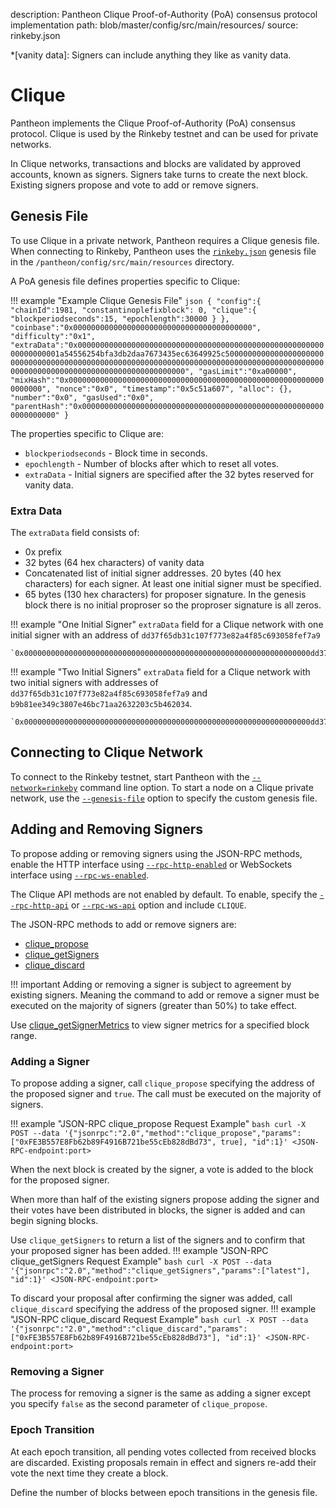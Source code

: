 description: Pantheon Clique Proof-of-Authority (PoA) consensus protocol implementation
path: blob/master/config/src/main/resources/
source: rinkeby.json
<!--- END of page meta data -->

*[vanity data]: Signers can include anything they like as vanity data.

# Clique

Pantheon implements the Clique Proof-of-Authority (PoA) consensus protocol. Clique is used by the
Rinkeby testnet and can be used for private networks. 

In Clique networks, transactions and blocks are validated by approved accounts, known as signers.
Signers take turns to create the next block. Existing signers propose and vote to add or remove signers. 

## Genesis File

To use Clique in a private network, Pantheon requires a Clique genesis file. When connecting to Rinkeby,
Pantheon uses the [`rinkeby.json`](https://github.com/PegaSysEng/pantheon/blob/master/config/src/main/resources/rinkeby.json) 
genesis file in the `/pantheon/config/src/main/resources` directory.

A PoA genesis file defines properties specific to Clique:

!!! example "Example Clique Genesis File"
    ```json
    {
      "config":{
        "chainId":1981,
        "constantinoplefixblock": 0,
        "clique":{
          "blockperiodseconds":15,
          "epochlength":30000
        }
      },
      "coinbase":"0x0000000000000000000000000000000000000000",
      "difficulty":"0x1",
      "extraData":"0x000000000000000000000000000000000000000000000000000000000000000001a54556254bfa3db2daa7673435ec63649925c50000000000000000000000000000000000000000000000000000000000000000000000000000000000000000000000000000000000000000000000000000000000",
      "gasLimit":"0xa00000",
      "mixHash":"0x0000000000000000000000000000000000000000000000000000000000000000",
      "nonce":"0x0",
      "timestamp":"0x5c51a607",
      "alloc": {},
      "number":"0x0",
      "gasUsed":"0x0",
      "parentHash":"0x0000000000000000000000000000000000000000000000000000000000000000"
    }
    ```
    
The properties specific to Clique are:

* `blockperiodseconds` - Block time in seconds. 
* `epochlength` - Number of blocks after which to reset all votes.
* `extraData` - Initial signers are specified after the 32 bytes reserved for vanity data. 

### Extra Data 

The `extraData` field consists of: 

* 0x prefix
* 32 bytes (64 hex characters) of vanity data 
* Concatenated list of initial signer addresses. 20 bytes (40 hex characters) for each signer. At least one
initial signer must be specified. 
* 65 bytes (130 hex characters) for proposer signature. In the genesis block there is no initial proproser so the proproser signature is all zeros. 

!!! example "One Initial Signer"
    `extraData` field for a Clique network with one initial signer with an address of `dd37f65db31c107f773e82a4f85c693058fef7a9`
    
    `0x0000000000000000000000000000000000000000000000000000000000000000dd37f65db31c107f773e82a4f85c693058fef7a90000000000000000000000000000000000000000000000000000000000000000000000000000000000000000000000000000000000000000000000000000000000`

!!! example "Two Initial Signers"
    `extraData` field for a Clique network with two initial signers with addresses of `dd37f65db31c107f773e82a4f85c693058fef7a9` and `b9b81ee349c3807e46bc71aa2632203c5b462034`.
    
    `0x0000000000000000000000000000000000000000000000000000000000000000dd37f65db31c107f773e82a4f85c693058fef7a9b9b81ee349c3807e46bc71aa2632203c5b4620340000000000000000000000000000000000000000000000000000000000000000000000000000000000000000000000000000000000000000000000000000000000`

## Connecting to Clique Network 

To connect to the Rinkeby testnet, start Pantheon with the [`--network=rinkeby`](../../../Reference/Pantheon-CLI/Pantheon-CLI-Syntax.md#network)
command line option. To start a node on a Clique private network, use the 
[`--genesis-file`](../../../Reference/Pantheon-CLI/Pantheon-CLI-Syntax.md#genesis-file) option to specify the custom genesis file. 

## Adding and Removing Signers

To propose adding or removing signers using the JSON-RPC methods, enable the HTTP interface 
using [`--rpc-http-enabled`](../../../Reference/Pantheon-CLI/Pantheon-CLI-Syntax.md#rpc-http-enabled) or WebSockets interface using 
[`--rpc-ws-enabled`](../../../Reference/Pantheon-CLI/Pantheon-CLI-Syntax.md#rpc-ws-enabled). 

The Clique API methods are not enabled by default. To enable, specify the [`--rpc-http-api`](../../../Reference/Pantheon-CLI/Pantheon-CLI-Syntax.md#rpc-http-api) 
or [`--rpc-ws-api`](../../../Reference/Pantheon-CLI/Pantheon-CLI-Syntax.md#rpc-ws-api) option and include `CLIQUE`.

The JSON-RPC methods to add or remove signers are:

* [clique_propose](../../../Reference/Pantheon-API-Methods.md#clique_propose)
* [clique_getSigners](../../../Reference/Pantheon-API-Methods.md#clique_getsigners)
* [clique_discard](../../../Reference/Pantheon-API-Methods.md#clique_discard)

!!! important
    Adding or removing a signer is subject to agreement by existing signers. Meaning the command to add or remove a signer must
    be executed on the majority of signers (greater than 50%) to take effect.

Use [clique_getSignerMetrics](../Reference/Pantheon-API-Methods.md#clique_getsignermetrics) to view signer metrics for a specified block range.

### Adding a Signer

To propose adding a signer, call `clique_propose` specifying the address of the proposed signer and `true`. The call must be executed on the majority of signers.

!!! example "JSON-RPC clique_propose Request Example"
    ```bash
    curl -X POST --data '{"jsonrpc":"2.0","method":"clique_propose","params":["0xFE3B557E8Fb62b89F4916B721be55cEb828dBd73", true], "id":1}' <JSON-RPC-endpoint:port>
    ``` 

When the next block is created by the signer, a vote is added to the block for the proposed signer.  

When more than half of the existing signers propose adding the signer and their votes have been
distributed in blocks, the signer is added and can begin signing blocks. 

Use `clique_getSigners` to return a list of the signers and to confirm that your proposed signer has
been added. 
!!! example "JSON-RPC clique_getSigners Request Example"
    ```bash
    curl -X POST --data '{"jsonrpc":"2.0","method":"clique_getSigners","params":["latest"], "id":1}' <JSON-RPC-endpoint:port>
    ```  
 
To discard your proposal after confirming the signer was added, call `clique_discard` specifying the address of the proposed signer.
!!! example "JSON-RPC clique_discard Request Example"
    ```bash
    curl -X POST --data '{"jsonrpc":"2.0","method":"clique_discard","params":["0xFE3B557E8Fb62b89F4916B721be55cEb828dBd73"], "id":1}' <JSON-RPC-endpoint:port>
    ```
### Removing a Signer
The process for removing a signer is the same as adding a signer except you specify `false` as the 
second parameter of `clique_propose`. 

### Epoch Transition

At each epoch transition, all pending votes collected from received blocks are discarded. 
Existing proposals remain in effect and signers re-add their vote the next time they create a block. 

Define the number of blocks between epoch transitions in the genesis file. 

